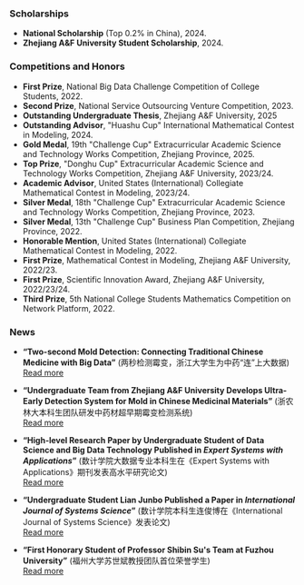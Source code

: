 ### Scholarships
- **National Scholarship** (Top 0.2% in China), 2024.
- **Zhejiang A&F University Student Scholarship**, 2024.

### Competitions and Honors
- **First Prize**, National Big Data Challenge Competition of College Students, 2022.
- **Second Prize**, National Service Outsourcing Venture Competition, 2023.
- **Outstanding Undergraduate Thesis**, Zhejiang A&F University, 2025
- **Outstanding Advisor**, "Huashu Cup" International Mathematical Contest in Modeling, 2024.
- **Gold Medal**, 19th "Challenge Cup" Extracurricular Academic Science and Technology Works Competition, Zhejiang Province, 2025.
- **Top Prize**, "Donghu Cup" Extracurricular Academic Science and Technology Works Competition, Zhejiang A&F University, 2023/24.
- **Academic Advisor**, United States (International) Collegiate Mathematical Contest in Modeling, 2023/24.
- **Silver Medal**, 18th "Challenge Cup" Extracurricular Academic Science and Technology Works Competition, Zhejiang Province, 2023.
- **Silver Medal**, 13th "Challenge Cup" Business Plan Competition, Zhejiang Province, 2022.
- **Honorable Mention**, United States (International) Collegiate Mathematical Contest in Modeling, 2022.
- **First Prize**, Mathematical Contest in Modeling, Zhejiang A&F University, 2022/23.
- **First Prize**, Scientific Innovation Award, Zhejiang A&F University, 2022/23/24.
- **Third Prize**, 5th National College Students Mathematics Competition on Network Platform, 2022.

### News
- **“Two-second Mold Detection: Connecting Traditional Chinese Medicine with Big Data”** (两秒检测霉变，浙江大学生为中药“连”上大数据)  
  [Read more](https://tidenews.com.cn/news.html?id=2461870)

- **“Undergraduate Team from Zhejiang A&F University Develops Ultra-Early Detection System for Mold in Chinese Medicinal Materials”** (浙农林大本科生团队研发中药材超早期霉变检测系统)  
  [Read more](https://kjb.zjol.com.cn/html/2023-05/05/content_2826052.htm?div=-1)

- **“High-level Research Paper by Undergraduate Student of Data Science and Big Data Technology Published in *Expert Systems with Applications*”** (数计学院大数据专业本科生在《Expert Systems with Applications》期刊发表高水平研究论文)  
  [Read more](https://www.zafu.edu.cn/info/1162/110660.htm)

- **“Undergraduate Student Lian Junbo Published a Paper in *International Journal of Systems Science*”** (数计学院本科生连俊博在《International Journal of Systems Science》发表论文)  
  [Read more](https://www.zafu.edu.cn/info/1162/113830.htm)

- **“First Honorary Student of Professor Shibin Su's Team at Fuzhou University”** (福州大学苏世斌教授团队首位荣誉学生)  
  [Read more](https://jgxy.fzu.edu.cn/info/1023/15443.htm)